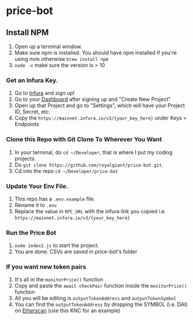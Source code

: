 # price-bot

## Install NPM

1. Open up a terminal window.
2. Make sure npm is installed. You should have npm installed if you're using nvm otherwise `brew install npm`
3. `node -v` make sure the version is > 10

### Get an Infura Key.

1. Go to [Infura](https://infura.io/dashboard/ethereum) and sign up!
2. Go to your [Dashboard](https://infura.io/dashboard/ethereum) after signing up and "Create New Project"
3. Open up that Project and go to "Settings", which will have your Project ID, Secret, etc.
4. Copy the `https://mainnet.infura.io/v3/{your_key_here}` under Keys > Endpoints

### Clone this Repo with Git Clone To Wherever You Want
1. In your terminal, do `cd ~/Developer`, that is where I put my coding projects.
2. Do `git clone https://github.com/royalgiant/price-bot.git`.
3. Cd into the repo `cd ~/Developer/price-bot`

### Update Your Env File.
1. This repo has a `.env.example` file.
2. Rename it to `.env`
3. Replace the value in `RPC_URL` with the infura link you copied i.e. `https://mainnet.infura.io/v3/{your_key_here}` 

### Run the Price Bot
1. `node index2.js` to start the project.
2. You are done. CSVs are saved in price-bot's folder

### If you want new token pairs
1. It's all in the `monitorPrice()` function
2. Copy and paste the `await checkPair` function inside the `monitorPrice()` function
3. All you will be editing is `outputTokenAddress` and `outputTokenSymbol`
4. You can find the `outputTokenAddress` by dropping the SYMBOL (i.e. DAI) on [Etherscan](https://etherscan.io/token/0xdd974d5c2e2928dea5f71b9825b8b646686bd200) (use this KNC for an example)
